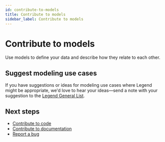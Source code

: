 ```yaml
---
id: contribute-to-models
title: Contribute to models
sidebar_label: Contribute to models
---
```


# Contribute to models

Use models to define your data and describe how they relate to each other.

<!---Finos to provide conceptual data on open source model contribution here--->

## Suggest modeling use cases

If you have suggestions or ideas for modeling use cases where Legend might be appropriate, we'd love to hear your ideas—send a note with your suggestion to the [Legend General List](mailto:legend@finos.org).

## Next steps

- [Contribute to code](contribute-code.md)
- [Contribute to documentation](contribute-documentation.md)
- [Report a bug](report-bug.md)
